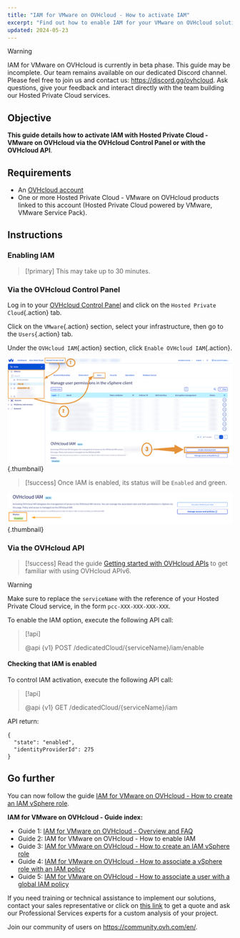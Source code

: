 ```yaml
---
title: "IAM for VMware on OVHcloud - How to activate IAM"
excerpt: "Find out how to enable IAM for your VMware on OVHcloud solution via the OVHcloud Control Panel or via the OVHcloud API"
updated: 2024-05-23
---
```


> [!warning]
> IAM for VMware on OVHcloud is currently in beta phase.
> This guide may be incomplete. Our team remains available on our dedicated Discord channel. Please feel free to join us and contact us: <https://discord.gg/ovhcloud>. Ask questions, give your feedback and interact directly with the team building our Hosted Private Cloud services.

## Objective

**This guide details how to activate IAM with Hosted Private Cloud - VMware on OVHcloud via the OVHcloud Control Panel or with the OVHcloud API**.

## Requirements

- An [OVHcloud account](/pages/account_and_service_management/account_information/ovhcloud-account-creation)
- One or more Hosted Private Cloud - VMware on OVHcloud products linked to this account (Hosted Private Cloud powered by VMware, VMware Service Pack).

## Instructions

### Enabling IAM

> [!primary]
> This may take up to 30 minutes.

### Via the OVHcloud Control Panel

Log in to your [OVHcloud Control Panel](/links/manager) and click on the `Hosted Private Cloud`{.action} tab.

Click on the `VMware`{.action} section, select your infrastructure, then go to the `Users`{.action} tab.

Under the `OVHcloud IAM`{.action} section, click `Enable OVHcloud IAM`{.action}.

![Enable IAM](images/iam_enable_2.png){.thumbnail}

> [!success]
> Once IAM is enabled, its status will be `Enabled` and green.

![Enable IAM](images/iam_enable_3.png){.thumbnail}

### Via the OVHcloud API

> [!success]
> Read the guide [Getting started with OVHcloud APIs](/pages/manage_and_operate/api/first-steps) to get familiar with using OVHcloud APIv6.

> [!warning]
> Make sure to replace the `serviceName` with the reference of your Hosted Private Cloud service, in the form `pcc-XXX-XXX-XXX-XXX`.

To enable the IAM option, execute the following API call:

> [!api]
>
> @api {v1} POST /dedicatedCloud/{serviceName}/iam/enable
>

#### Checking that IAM is enabled

To control IAM activation, execute the following API call:

> [!api]
>
> @api {v1} GET /dedicatedCloud/{serviceName}/iam
>

API return:

```shell
{
  "state": "enabled",
  "identityProviderId": 275
}
```

## Go further

You can now follow the guide [IAM for VMware on OVHcloud - How to create an IAM vSphere role](/pages/hosted_private_cloud/hosted_private_cloud_powered_by_vmware/vmware_iam_role).

**IAM for VMware on OVHcloud - Guide index:**

- Guide 1: [IAM for VMware on OVHcloud - Overview and FAQ](/pages/hosted_private_cloud/hosted_private_cloud_powered_by_vmware/vmware_iam_getting_started)
- Guide 2: IAM for VMware on OVHcloud - How to enable IAM
- Guide 3: [IAM for VMware on OVHcloud - How to create an IAM vSphere role](/pages/hosted_private_cloud/hosted_private_cloud_powered_by_vmware/vmware_iam_role)
- Guide 4: [IAM for VMware on OVHcloud - How to associate a vSphere role with an IAM policy](/pages/hosted_private_cloud/hosted_private_cloud_powered_by_vmware/vmware_iam_role_policy)
- Guide 5: [IAM for VMware on OVHcloud - How to associate a user with a global IAM policy](/pages/hosted_private_cloud/hosted_private_cloud_powered_by_vmware/vmware_iam_user_policy)

If you need training or technical assistance to implement our solutions, contact your sales representative or click on [this link](https://www.ovhcloud.com/es-es/professional-services/) to get a quote and ask our Professional Services experts for a custom analysis of your project.

Join our community of users on <https://community.ovh.com/en/>.